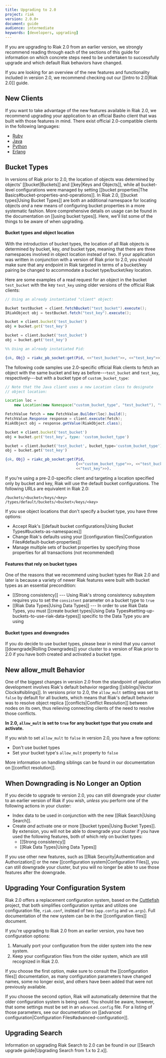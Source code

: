```yaml
---
title: Upgrading to 2.0
project: riak
version: 2.0.0+
document: guide
audience: intermediate
keywords: [developers, upgrading]
---
```


If you are upgrading to Riak 2.0 from an earlier version, we strongly
recommend reading through each of the sections of this guide for
information on which concrete steps need to be undertaken to
successfully upgrade and which default Riak behaviors have changed.

If you are looking for an overview of the new features and functionality
included in version 2.0, we recommend checking out our [[intro to 2.0|Riak 2.0]]
guide.

## New Clients

If you want to take advantage of the new features available in Riak 2.0,
we recommend upgrading your application to an official Basho client
that was built with those features in mind. There exist official
2.0-compatible clients in the following languages:

* [Ruby](https://github.com/basho/riak-ruby-client)
* [Java](https://github.com/basho/riak-java-client)
* [Python](https://github.com/basho/riak-python-client)
* [Erlang](https://github.com/basho/riak-erlang-client)

## Bucket Types

In versions of Riak prior to 2.0, the location of objects was determined
by objects' [[bucket|Buckets]] and [[key|Keys and Objects]], while all
bucket-level configurations were managed by setting
[[bucket properties|The Basics#bucket-properties-and-operations]]. In
Riak 2.0, [[bucket types|Using Bucket Types]] are both an additional
namespace for locating objects _and_ a new means of configuring bucket
properties in a more systematic fashion. More comprehensive details on
usage can be found in the documentation on [[using bucket types]]. Here,
we'll list some of the things to be aware of when upgrading.

#### Bucket types and object location

With the introduction of bucket types, the location of all Riak objects
is determined by bucket, key, _and_ bucket type, meaning that there
are three namespaces involved in object location instead of two. If your
application was written in conjunction with a version of Riak prior to
2.0, you should make sure that any endpoint in Riak targeted in terms of
a bucket/key pairing be changed to accommodate a bucket type/bucket/key
location.

Here are some examples of a read request for an object in the bucket
`test_bucket` with the key `test_key` using older versions of the
official Riak clients:

```java
// Using an already instantiated "client" object:

Bucket testBucket = client.fetchBucket("test_bucket").execute();
IRiakObject obj = testBucket.fetch("test_key").execute();
```

```ruby
bucket = client.bucket('test_bucket')
obj = bucket.get('test_key')
```

```python
bucket = client.bucket('test_bucket')
obj = bucket.get('test_key')
```

```erlang
%% Using an already instatiated Pid:

{ok, Obj} = riakc_pb_socket:get(Pid, <<"test_bucket">>, <<"test_key">>).
```

The following code samples use 2.0-specific official Riak clients to
fetch an object with the same bucket and key as before---`test_bucket`
and `test_key`, respectively---but with a bucket type of `custom_bucket_type`:

```java
// Note that the Java client uses a new Location class to designate
// object location:

Location loc =
	new Location(new Namespace("custom_bucket_type", "test_bucket"), "test_key");

FetchValue fetch = new FetchValue.Builder(loc).build();
FetchValue.Response response = client.execute(fetch);
RiakObject obj = response.getValue(RiakObject.class);
```

```ruby
bucket = client.bucket('test_bucket')
obj = bucket.get('test_key', type: 'custom_bucket_type')
```

```python
bucket = client.bucket('test_bucket', bucket_type='custom_bucket_type')
obj = bucket.get('test_key')
```

```erlang
{ok, Obj} = riakc_pb_socket:get(Pid,
	                            {<<"custom_bucket_type">>, <<"test_bucket">>},
	                            <<"test_key">>).
```

If you're using a pre-2.0-specific client and targeting a location
specified only by bucket and key, Riak will use the default bucket
configurations. The following URLs are equivalent in Riak 2.0:

```
/buckets/<bucket>/keys/<key>
/types/default/buckets/<bucket>/keys/<key>
```

If you use object locations that don't specify a bucket type, you have
three options:

* Accept Riak's [[default bucket configurations|Using Bucket Types#buckets-as-namespaces]]
* Change Riak's defaults using your [[configuration files|Configuration Files#default-bucket-properties]]
* Manage multiple sets of bucket properties by specifying those properties for all transactions (not recommended)

#### Features that rely on bucket types

One of the reasons that we recommend using bucket types for Riak 2.0 and
later is because a variety of newer Riak features were built with
bucket types as an essential precondition:

* [[Strong consistency]] --- Using Riak's strong consistency subsystem requires you to set the `consistent` parameter on a bucket type to `true`
* [[Riak Data Types|Using Data Types]] --- In order to use Riak Data Types, you must [[create bucket types|Using Data Types#setting-up-buckets-to-use-riak-data-types]] specific to the Data Type you are using

#### Bucket types and downgrades

If you do decide to use bucket types, please bear in mind that you
cannot [[downgrade|Rolling Downgrades]] your cluster to a version of
Riak prior to 2.0 if you have both created and activated a
bucket type.

## New allow_mult Behavior

One of the biggest changes in version 2.0 from the standpoint of
application development involves Riak's default behavior regarding
[[siblings|Vector Clocks#siblings]]. In versions prior to 2.0, the
`allow_mult` setting was set to `false` by default for all buckets,
which means that Riak's default behavior was to resolve
object replica [[conflicts|Conflict Resolution]] between nodes on its
own, thus relieving connecting clients of the need to resolve those
conflicts.

**In 2.0, `allow_mult` is set to `true` for any bucket type that you
create and activate.**

If you wish to set `allow_mult` to `false` in version 2.0, you have a
few options:

* Don't use bucket types
* Set your bucket type's `allow_mult` property to `false`

More information on handling siblings can be found in our documentation
on [[conflict resolution]].

## When Downgrading is No Longer an Option

If you decide to upgrade to version 2.0, you can still downgrade your
cluster to an earlier version of Riak if you wish, _unless_ you perform
one of the following actions in your cluster:

* Index data to be used in conjunction with the new [[Riak Search|Using Search]].
* Create _and_ activate one or more [[bucket types|Using Bucket Types]]. By extension, you will not be able to downgrade your cluster if you have used the following features, both of which rely on bucket types:
	- [[Strong consistency]]
	- [[Riak Data Types|Using Data Types]]

If you use other new features, such as [[Riak Security|Authentication and Authorization]]
or the new [[configuration system|Configuration Files]], you can still
downgrade your cluster, but you will no longer be able to use those
features after the downgrade.

## Upgrading Your Configuration System

Riak 2.0 offers a replacement configuration system, based on the
[Cuttlefish](https://github.com/basho/cuttlefish) project, that both
simplifies configuration syntax and utilizes one configuration file,
`riak.conf`, instead of two (`app.config` and `vm.args`). Full
documentation of the new system can be in the [[configuration files]]
document.

If you're upgrading to Riak 2.0 from an earlier version, you have two
configuration options:

1. Manually port your configuration from the older system into the new system.
2. Keep your configuration files from the older system, which are still recognized in Riak 2.0.

If you choose the first option, make sure to consult the [[configuration files]]
documentation, as many configuration parameters have changed names,
some no longer exist, and others have been added that were not
previously available.

If you choose the second option, Riak will automatically determine that
the older configuration system is being used. You should be aware,
however, that some settings must be set in an `advanced.config` file.
For a listing of those parameters, see our documentation on [[advanced configuration|Configuration Files#advanced-configuration]].

## Upgrading Search

Information on upgrading Riak Search to 2.0 can be found in our
[[Search upgrade guide|Upgrading Search from 1.x to 2.x]].

